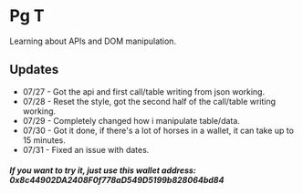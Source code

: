 # Pg T

Learning about APIs and DOM manipulation.

## Updates

- 07/27 - Got the api and first call/table writing from json working.
- 07/28 - Reset the style, got the second half of the call/table writing working.
- 07/29 - Completely changed how i manipulate table/data.
- 07/30 - Got it done, if there's a lot of horses in a wallet, it can take up to 15 minutes.
- 07/31 - Fixed an issue with dates.

##### If you want to try it, just use this wallet address: 0x8c44902DA2408F0f778aD549D5199b828064bd84
